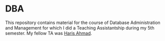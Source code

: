 # DBA
This repository contains material for the course of Database Administration and Management for which I did a Teaching Assistantship during my 5th semester. My fellow TA was [Haris Ahmad](https://github.com/malikharisahmad).
